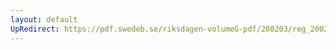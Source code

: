 ```yaml
---
layout: default
UpRedirect: https://pdf.swedeb.se/riksdagen-volumeG-pdf/200203/reg_200203/reg_200203_0089.pdf
---
```

